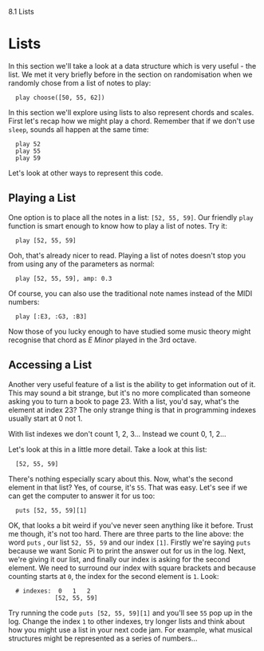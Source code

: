 8.1 Lists

# Lists

In this section we'll take a look at a data structure which is very
useful - the list. We met it very briefly before in the section on
randomisation when we randomly chose from a list of notes to play:

```
  play choose([50, 55, 62])
```

In this section we'll explore using lists to also represent chords
and scales. First let's recap how we might play a chord. Remember that
if we don't use `sleep`, sounds all happen at the same time:

```
  play 52
  play 55
  play 59
```

Let's look at other ways to represent this code.

## Playing a List

One option is to place all the notes in a list: `[52, 55, 59]`. Our
friendly `play` function is smart enough to know how to play a list of
notes. Try it:

```
  play [52, 55, 59]
```

Ooh, that's already nicer to read. Playing a list of notes doesn't stop
you from using any of the parameters as normal:

```
  play [52, 55, 59], amp: 0.3
```

Of course, you can also use the traditional note names instead of the
MIDI numbers:

```
  play [:E3, :G3, :B3]
```

Now those of you lucky enough to have studied some music theory might
recognise that chord as *E Minor* played in the 3rd octave.

## Accessing a List

Another very useful feature of a list is the ability to get information
out of it. This may sound a bit strange, but it's no more complicated
than someone asking you to turn a book to page 23. With a list, you'd
say, what's the element at index 23? The only strange thing is that in
programming indexes usually start at 0 not 1. 

With list indexes we don't count 1, 2, 3... Instead we count 0, 1, 2...

Let's look at this in a little more detail. Take a look at this list:

```
  [52, 55, 59]
```

There's nothing especially scary about this. Now, what's the second
element in that list? Yes, of course, it's `55`. That was easy. Let's
see if we can get the computer to answer it for us too:

```
  puts [52, 55, 59][1]
```

OK, that looks a bit weird if you've never seen anything like it
before. Trust me though, it's not too hard. There are three parts to the
line above: the word `puts` , our list `52, 55, 59` and our index
`[1]`. Firstly we're saying `puts` because we want Sonic Pi to print the
answer out for us in the log. Next, we're giving it our list, and
finally our index is asking for the second element. We need to surround
our index with square brackets and because counting starts at `0`, the
index for the second element is `1`. Look:

```
  # indexes:  0   1   2
             [52, 55, 59]
```

Try running the code `puts [52, 55, 59][1]` and you'll see `55` pop up
in the log. Change the index `1` to other indexes, try longer lists and
think about how you might use a list in your next code jam. For example,
what musical structures might be represented as a series of numbers...





